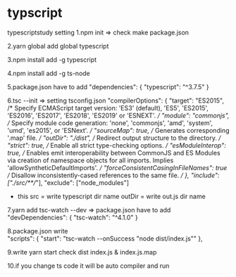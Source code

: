# typscript
typescriptstudy
setting
1.npm init => check make package.json

2.yarn global add global typescript 

3.npm install add -g typescript

4.npm install add -g ts-node

5.package.json have to add  "dependencies": {
    "typescript": "^3.7.5"
  }

6.tsc --init => setting tsconfig.json
"compilerOptions": {
    "target": "ES2015",                          /* Specify ECMAScript target version: 'ES3' (default), 'ES5', 'ES2015', 'ES2016', 'ES2017', 'ES2018', 'ES2019' or 'ESNEXT'. */
    "module": "commonjs",                     /* Specify module code generation: 'none', 'commonjs', 'amd', 'system', 'umd', 'es2015', or 'ESNext'. */
    "sourceMap": true,                     /* Generates corresponding '.map' file. */
    "outDir": "./dist",                        /* Redirect output structure to the directory. */
    "strict": true,                           /* Enable all strict type-checking options. */
    "esModuleInterop": true,                  /* Enables emit interoperability between CommonJS and ES Modules via creation of namespace objects for all imports. Implies 'allowSyntheticDefaultImports'. */
    "forceConsistentCasingInFileNames": true  /* Disallow inconsistently-cased references to the same file. */
  }, "include": ["./src/**/*"],
  "exclude": ["node_modules"] 
 * this src = write typescript dir name outDir = write out.js dir name

7.yarn add tsc-watch --dev => package.json have to add   
"devDependencies": {
    "tsc-watch": "^4.1.0"
}

8.package.json write  
"scripts": {
    "start": "tsc-watch --onSuccess \"node dist/index.js\""
},

9.write yarn start check dist index.js & index.js.map

10.if you change ts code it will be auto compiler and run